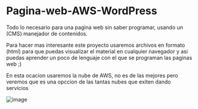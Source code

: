 # Pagina-web-AWS-WordPress
Todo lo necesario para una pagina web sin saber programar, usando un (CMS) manejador de contenidos.

Para hacer mas interesante este proyecto usaremos archivos en formato (html) para que puedas visualizar el material en cualquier navegador y asi puedas aprender un poco de  lenguaje con el que se programan las paginas web ;)

En esta ocacion usaremos la nube de AWS, no es de las mejores pero veremos que es una opccion de las tantas nubes que exiten dando servicios

![image](https://user-images.githubusercontent.com/54864070/171224541-6c26ed5c-32cf-4fdc-b0e1-25f65dc652d1.png)
